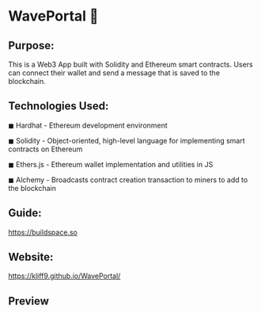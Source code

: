 

# WavePortal 👋


## Purpose:

This is a Web3 App built with Solidity and Ethereum smart contracts. Users can connect their wallet and send a message that is saved to the blockchain.


## Technologies Used:

◼ Hardhat - Ethereum development environment

◼ Solidity - Object-oriented, high-level language for implementing smart contracts on Ethereum

◼ Ethers.js - Ethereum wallet implementation and utilities in JS

◼ Alchemy - Broadcasts contract creation transaction to miners to add to the blockchain



## Guide:

https://buildspace.so

## Website: 

https://kliff9.github.io/WavePortal/

## Preview

